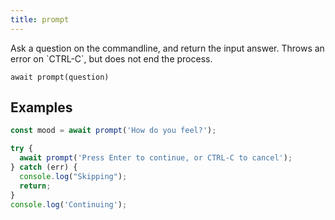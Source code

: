 ```yaml
---
title: prompt
---
```


<div class="lead">
  Ask a question on the commandline, and return the input answer. Throws an error
  on `CTRL-C`, but does not end the process.
</div>

`await prompt(question)`

## Examples

```js
const mood = await prompt('How do you feel?');

try {
  await prompt('Press Enter to continue, or CTRL-C to cancel');
} catch (err) {
  console.log("Skipping");
  return;
}
console.log('Continuing');
```
